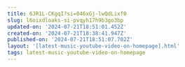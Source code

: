 ```yaml
---
title: 6JR1L-CKgqI?si=046xGj-lwQdLixf0
slug: l6oixdloaks-si-pvqyh17h9b3go3bp
updated-on: '2024-07-21T18:51:01.452Z'
created-on: '2024-07-21T18:38:41.947Z'
published-on: '2024-07-21T18:51:07.702Z'
layout: '[latest-music-youtube-video-on-homepage].html'
tags: latest-music-youtube-video-on-homepage
---
```



